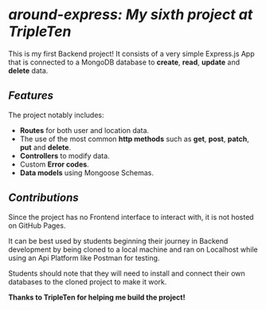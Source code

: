 # *around-express: My sixth project at TripleTen*
This is my first Backend project! It consists of a very simple Express.js App that is connected to a MongoDB database to **create**, **read**, **update** and **delete** data. 

## *Features*
The project notably includes:  
- **Routes** for both user and location data.
- The use of the most common **http methods** such as **get**, **post**, **patch**, **put** and **delete**.
- **Controllers** to modify data.
- Custom **Error codes**.
- **Data models** using Mongoose Schemas.

## *Contributions*
Since the project has no Frontend interface to interact with, it is not hosted on GitHub Pages.  
  
It can be best used by students beginning their journey in Backend development by being cloned to a local machine and ran on Localhost while using an Api Platform like Postman for testing.  
  
Students should note that they will need to install and connect their own databases to the cloned project to make it work.  
  
**Thanks to TripleTen for helping me build the project!**
